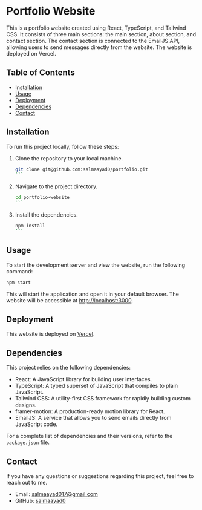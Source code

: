 # Portfolio Website

This is a portfolio website created using React, TypeScript, and Tailwind CSS. It consists of three main sections: the main section, about section, and contact section. 
The contact section is connected to the EmailJS API, allowing users to send messages directly from the website. The website is deployed on Vercel.

## Table of Contents

- [Installation](#installation)
- [Usage](#usage)
- [Deployment](#deployment)
- [Dependencies](#dependencies)
- [Contact](#contact)

## Installation

To run this project locally, follow these steps:

1. Clone the repository to your local machine.
   ````bash
   git clone git@github.com:salmaayad0/portfolio.git
   ```

2. Navigate to the project directory.
   ````bash
   cd portfolio-website
   ```

3. Install the dependencies.
   ````bash
   npm install
   ```

## Usage

To start the development server and view the website, run the following command:

```bash
npm start
```

This will start the application and open it in your default browser. The website will be accessible at [http://localhost:3000](localhost/3000).


## Deployment

This website is deployed on [Vercel](https://vercel.com/).


## Dependencies

This project relies on the following dependencies:

- React: A JavaScript library for building user interfaces.
- TypeScript: A typed superset of JavaScript that compiles to plain JavaScript.
- Tailwind CSS: A utility-first CSS framework for rapidly building custom designs.
- framer-motion: A production-ready motion library for React.
- EmailJS: A service that allows you to send emails directly from JavaScript code.

For a complete list of dependencies and their versions, refer to the `package.json` file.

## Contact

If you have any questions or suggestions regarding this project, feel free to reach out to me.

- Email: [salmaayad017@gmail.com](mailto:salmaayad017@gmail.com)
- GitHub: [salmaayad0](https://github.com/salmaayad0)
